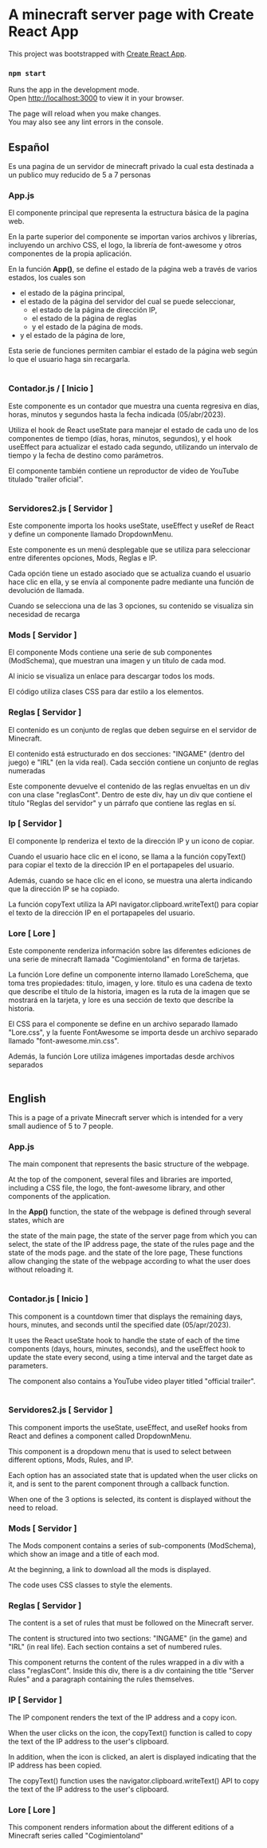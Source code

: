 # A minecraft server page with Create React App

This project was bootstrapped with [Create React App](https://github.com/facebook/create-react-app).

### `npm start`

Runs the app in the development mode.\
Open [http://localhost:3000](http://localhost:3000) to view it in your browser.

The page will reload when you make changes.\
You may also see any lint errors in the console.

## Español

Es una pagina de un servidor de minecraft privado la cual esta destinada a un publico muy reducido de 5 a 7 personas

### App.js

El componente principal que representa la estructura básica de la pagina web.

En la parte superior del componente se importan varios archivos y librerías, incluyendo un archivo CSS, el logo, la librería de font-awesome y otros componentes de la propia aplicación.

En la función **App()**, se define el estado de la página web a través de varios estados, los cuales son 
* el estado de la página principal, 
* el estado de la página del servidor del cual se puede seleccionar, 
    * el estado de la página de dirección IP, 
    * el estado de la página de reglas 
    * y el estado de la página de mods. 
* y el estado de la página de lore, 

Esta serie de funciones permiten cambiar el estado de la página web según lo que el usuario haga sin recargarla.
<br>
<br>

### Contador.js / [ Inicio ]

Este componente es un contador que muestra una cuenta regresiva en días, horas, minutos y segundos hasta la fecha indicada (05/abr/2023). 

Utiliza el hook de React useState para manejar el estado de cada uno de los componentes de tiempo (días, horas, minutos, segundos), y el hook useEffect para actualizar el estado cada segundo, utilizando un intervalo de tiempo y la fecha de destino como parámetros.

El componente también contiene un reproductor de video de YouTube titulado "trailer oficial".
<br>
<br>

### Servidores2.js [ Servidor ]

Este componente importa los hooks useState, useEffect y useRef de React y define un componente llamado DropdownMenu.

Este componente es un menú desplegable que se utiliza para seleccionar entre diferentes opciones, Mods, Reglas e IP. 


Cada opción tiene un estado asociado que se actualiza cuando el usuario hace clic en ella, y se envía al componente padre mediante una función de devolución de llamada.


Cuando se selecciona una de las 3 opciones, su contenido se visualiza sin necesidad de recarga

### Mods [ Servidor ]

El componente Mods contiene una serie de sub componentes (ModSchema), que muestran una imagen y un título de cada mod. 

Al inicio se visualiza un enlace para descargar todos los mods. 

El código utiliza clases CSS para dar estilo a los elementos.

### Reglas [ Servidor ]

 El contenido es un conjunto de reglas que deben seguirse en el servidor de Minecraft.

 El contenido está estructurado en dos secciones: "INGAME" (dentro del juego) e "IRL" (en la vida real). Cada sección contiene un conjunto de reglas numeradas

 Este componente devuelve el contenido de las reglas envueltas en un div con una clase "reglasCont". Dentro de este div, hay un div que contiene el título "Reglas del servidor" y un párrafo que contiene las reglas en sí.

 ### Ip [ Servidor ]

El componente Ip renderiza el texto de la dirección IP y un icono de copiar. 

Cuando el usuario hace clic en el icono, se llama a la función copyText() para copiar el texto de la dirección IP en el portapapeles del usuario. 

Además, cuando se hace clic en el icono, se muestra una alerta indicando que la dirección IP se ha copiado.

 La función copyText utiliza la API navigator.clipboard.writeText() para copiar el texto de la dirección IP en el portapapeles del usuario.

 ### Lore [ Lore ]

 Este componente renderiza información sobre las diferentes ediciones de una serie de minecraft llamada "Cogimientoland" en forma de tarjetas.

 La función Lore define un componente interno llamado LoreSchema, que toma tres propiedades: titulo, imagen, y lore. titulo es una cadena de texto que describe el título de la historia, imagen es la ruta de la imagen que se mostrará en la tarjeta, y lore es una sección de texto que describe la historia.

 El CSS para el componente se define en un archivo separado llamado "Lore.css", y la fuente FontAwesome se importa desde un archivo separado llamado "font-awesome.min.css".

 Además, la función Lore utiliza imágenes importadas desde archivos separados
 <br>
 <br>

## English
This is a page of a private Minecraft server which is intended for a very small audience of 5 to 7 people.

### App.js
The main component that represents the basic structure of the webpage.

At the top of the component, several files and libraries are imported, including a CSS file, the logo, the font-awesome library, and other components of the application.

In the **App()** function, the state of the webpage is defined through several states, which are

the state of the main page,
the state of the server page from which you can select,
the state of the IP address page,
the state of the rules page
and the state of the mods page.
and the state of the lore page,
These functions allow changing the state of the webpage according to what the user does without reloading it.
<br>
<br>

### Contador.js [ Inicio ]
This component is a countdown timer that displays the remaining days, hours, minutes, and seconds until the specified date (05/apr/2023).

It uses the React useState hook to handle the state of each of the time components (days, hours, minutes, seconds), and the useEffect hook to update the state every second, using a time interval and the target date as parameters.

The component also contains a YouTube video player titled "official trailer".
<br>
<br>

### Servidores2.js [ Servidor ]
This component imports the useState, useEffect, and useRef hooks from React and defines a component called DropdownMenu.

This component is a dropdown menu that is used to select between different options, Mods, Rules, and IP.

Each option has an associated state that is updated when the user clicks on it, and is sent to the parent component through a callback function.

When one of the 3 options is selected, its content is displayed without the need to reload.

### Mods [ Servidor ]
The Mods component contains a series of sub-components (ModSchema), which show an image and a title of each mod.

At the beginning, a link to download all the mods is displayed.

The code uses CSS classes to style the elements.

### Reglas [ Servidor ]
The content is a set of rules that must be followed on the Minecraft server.

The content is structured into two sections: "INGAME" (in the game) and "IRL" (in real life). Each section contains a set of numbered rules.

This component returns the content of the rules wrapped in a div with a class "reglasCont". Inside this div, there is a div containing the title "Server Rules" and a paragraph containing the rules themselves.

### IP [ Servidor ]
The IP component renders the text of the IP address and a copy icon.

When the user clicks on the icon, the copyText() function is called to copy the text of the IP address to the user's clipboard.

In addition, when the icon is clicked, an alert is displayed indicating that the IP address has been copied.

The copyText() function uses the navigator.clipboard.writeText() API to copy the text of the IP address to the user's clipboard.

### Lore [ Lore ]
This component renders information about the different editions of a Minecraft series called "Cogimientoland"